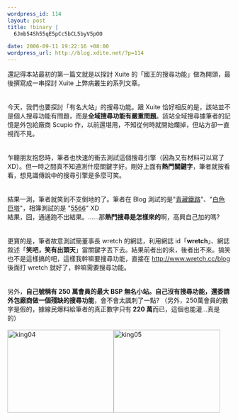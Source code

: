 ```yaml
--- 
wordpress_id: 114
layout: post
title: !binary |
  6Jmb54Sh55qE5pCc5bCL5byV5pOO

date: 2006-09-11 19:22:16 +08:00
wordpress_url: http://blog.xdite.net/?p=114
---
```

還記得本站最初的第一篇文就是以探討 Xuite 的「國王的搜尋功能」做為開頭，最後撰寫成一串探討 Xuite 上弊病叢生的系列文章。<br /><br /><br />今天，我們也要探討「有名大站」的搜尋功能。跟 Xuite 恰好相反的是，該站並不是個人搜尋功能有問題，而是<strong>全域搜尋功能有嚴重問題</strong>。該站全域搜尋據筆者的記憶是外包給廠商 Scupio 作，以前還堪用，不知從何時就開始爛掉，但站方卻一直視而不見。<br /><br /><br />乍聽朋友抱怨時，筆者也快速的衝去測試這個搜尋引擎（因為又有材料可以寫了 XD）。但一時之間真不知道測什麼關鍵字好。剛好上面有<strong>熱門關鍵字</strong>，筆者就按看看，想見識傳說中的搜尋引擎是多麼可笑。<br /><br /><br />結果一測，筆者就笑到不支倒地的了。筆者在 Blog 測試的是&quot;<a href="http://www.flickr.com/photo_zoom.gne?id=240382153&amp;size=o">青藏鐵路</a>&quot;、&quot;<a href="http://www.flickr.com/photo_zoom.gne?id=240382076&amp;size=o">白色巨塔</a>&quot;，相簿測試的是 &quot;<a href="http://www.flickr.com/photo_zoom.gne?id=240384383&amp;size=o">5566</a>&quot; XD<br />結果，囧，通通跑不出結果。......那<strong>熱門搜尋是怎樣來的</strong>啊，高興自己加的嗎?<br /><br /><br />更寶的是，筆者故意測試簡董事長 wretch 的網誌，利用網誌 id「<strong>wretch</strong>」、網誌敘述「<strong>笑吧，笑有出頭天</strong>」當關鍵字丟下去。結果前者出的來，後者出不來。搞笑也不是這樣搞的吧，這樣我幹嘛要搜尋功能，直接在 http://www.wretch.cc/blog 後面打 wretch 就好了，幹嘛需要搜尋功能。<br /><br /><br />另外，<strong>自己號稱有 250 萬會員的最大 BSP 無名小站。自己沒有搜尋功能，還委請外包廠商做一個殘缺的搜尋功能</strong>，會不會太諷刺了一點? （另外，250萬會員的數字是假的，據線民爆料給筆者的真正數字只有<strong> 220 萬</strong>而已，這個也能灌...真是的）<br /><br /><a title="Photo Sharing" href="http://www.flickr.com/photos/14765209@N00/240384333/"><img width="240" height="187" alt="king04" src="http://static.flickr.com/88/240384333_931c1b58ce_m.jpg" /></a><a title="Photo Sharing" href="http://www.flickr.com/photos/14765209@N00/240384278/"><img width="240" height="187" alt="king05" src="http://static.flickr.com/89/240384278_c6ae14a61a_m.jpg" /></a>
